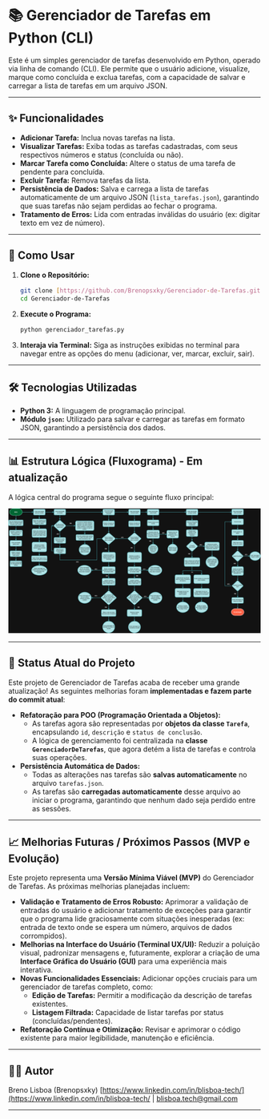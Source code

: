# 📚 Gerenciador de Tarefas em Python (CLI)

Este é um simples gerenciador de tarefas desenvolvido em Python, operado via linha de comando (CLI). Ele permite que o usuário adicione, visualize, marque como concluída e exclua tarefas, com a capacidade de salvar e carregar a lista de tarefas em um arquivo JSON.

---

## ✨ Funcionalidades

* **Adicionar Tarefa:** Inclua novas tarefas na lista.
* **Visualizar Tarefas:** Exiba todas as tarefas cadastradas, com seus respectivos números e status (concluída ou não).
* **Marcar Tarefa como Concluída:** Altere o status de uma tarefa de pendente para concluída.
* **Excluir Tarefa:** Remova tarefas da lista.
* **Persistência de Dados:** Salva e carrega a lista de tarefas automaticamente de um arquivo JSON (`lista_tarefas.json`), garantindo que suas tarefas não sejam perdidas ao fechar o programa.
* **Tratamento de Erros:** Lida com entradas inválidas do usuário (ex: digitar texto em vez de número).

---

## 🏁 Como Usar

1.  **Clone o Repositório:**
    ```bash
    git clone [https://github.com/Brenopsxky/Gerenciador-de-Tarefas.git](https://github.com/Brenopsxky/Gerenciador-de-Tarefas.git)
    cd Gerenciador-de-Tarefas
    ```

2.  **Execute o Programa:**
    ```bash
    python gerenciador_tarefas.py
    ```

3.  **Interaja via Terminal:**
    Siga as instruções exibidas no terminal para navegar entre as opções do menu (adicionar, ver, marcar, excluir, sair).

---

## 🛠️ Tecnologias Utilizadas

* **Python 3:** A linguagem de programação principal.
* **Módulo `json`:** Utilizado para salvar e carregar as tarefas em formato JSON, garantindo a persistência dos dados.

---

## 📊 Estrutura Lógica (Fluxograma) - Em atualização

A lógica central do programa segue o seguinte fluxo principal:

![Fluxograma do Gerenciador de Tarefas](docs/fluxograma_gerenciador_tarefas.png)

---

## 🚀 Status Atual do Projeto

Este projeto de Gerenciador de Tarefas acaba de receber uma grande atualização! As seguintes melhorias foram **implementadas e fazem parte do commit atual**:

* **Refatoração para POO (Programação Orientada a Objetos):**
    * As tarefas agora são representadas por **objetos da classe `Tarefa`**, encapsulando `id`, `descrição` e `status de conclusão`.
    * A lógica de gerenciamento foi centralizada na **classe `GerenciadorDeTarefas`**, que agora detém a lista de tarefas e controla suas operações.
* **Persistência Automática de Dados:** 
    * Todas as alterações nas tarefas são **salvas automaticamente** no arquivo `tarefas.json`.
    * As tarefas são **carregadas automaticamente** desse arquivo ao iniciar o programa, garantindo que nenhum dado seja perdido entre as sessões.

---

## 📈 Melhorias Futuras / Próximos Passos (MVP e Evolução)

Este projeto representa uma **Versão Mínima Viável (MVP)** do Gerenciador de Tarefas. As próximas melhorias planejadas incluem:

* **Validação e Tratamento de Erros Robusto:** Aprimorar a validação de entradas do usuário e adicionar tratamento de exceções para garantir que o programa lide graciosamente com situações inesperadas (ex: entrada de texto onde se espera um número, arquivos de dados corrompidos).
* **Melhorias na Interface do Usuário (Terminal UX/UI):** Reduzir a poluição visual, padronizar mensagens e, futuramente, explorar a criação de uma **Interface Gráfica do Usuário (GUI)** para uma experiência mais interativa.
* **Novas Funcionalidades Essenciais:** Adicionar opções cruciais para um gerenciador de tarefas completo, como:
    * **Edição de Tarefas:** Permitir a modificação da descrição de tarefas existentes.
    * **Listagem Filtrada:** Capacidade de listar tarefas por status (concluídas/pendentes).
* **Refatoração Contínua e Otimização:** Revisar e aprimorar o código existente para maior legibilidade, manutenção e eficiência.

---

## 👨‍💻 Autor

Breno Lisboa (Brenopsxky)
[https://www.linkedin.com/in/blisboa-tech/](https://www.linkedin.com/in/blisboa-tech/ | [blisboa.tech@gmail.com](mailto:blisboa.tech@gmail.com)

---
